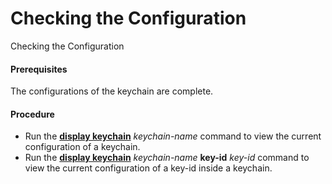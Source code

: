 Checking the Configuration
==========================

Checking the Configuration

#### Prerequisites

The configurations of the keychain are complete.


#### Procedure

* Run the [**display keychain**](cmdqueryname=display+keychain) *keychain-name* command to view the current configuration of a keychain.
* Run the [**display keychain**](cmdqueryname=display+keychain) *keychain-name* **key-id** *key-id* command
  to view the current configuration of a key-id inside a keychain.